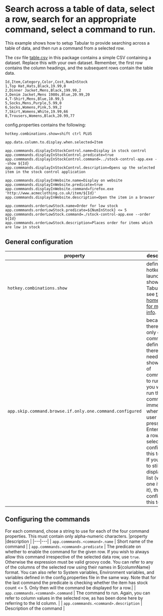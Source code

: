 # Search across a table of data, select a row, search for an appropriate command, select a command to run.

This example shows how to setup Tabular to provide searching across a
table of data, and then run a command from a selected row.

The csv file [table.csv](./table.csv) in this package contains a simple
CSV containing a dataset. Replace this with your own dataset. Remember,
the first row contains the column headings, and the subsequent rows
contain the table data.

```
Id,Item,Category,Color,Cost,NumInStock
1,Top Hat,Hats,Black,19.99,0
2,Dinner Jacket,Mens,Black,199.99,2
3,Denim Jacket,Mens 1980s,Blue,20.99,20
4,T-Shirt,Mens,Blue,10.99,5
5,Socks,Mens,Purple,5.99,0
6,Socks,Womens,Pink,5.99,2
7,Skirt,Womens,White,19.99,66
8,Trousers,Womens,Black,20.99,77
```

config.properties contains the following:
```
hotkey.combinations.show=shift ctrl PLUS

app.data.column.to.display.when.selected=Item

app.commmands.displayInStockControl.name=Display in stock control
app.commmands.displayInStockControl.predicate=true
app.commmands.displayInStockControl.command=../stock-control-app.exe --show ${Id}
app.commmands.displayInStockControl.description=Opens up the selected item in the stock control application

app.commmands.displayInWebsite.name=Display on website
app.commmands.displayInWebsite.predicate=true
app.commmands.displayInWebsite.command=firefox.exe 'http://www.acmeclothing.co.uk/item/${Id}'
app.commmands.displayInWebsite.description=Open the item in a browser

app.commmands.orderLowStock.name=Order for low stock
app.commmands.orderLowStock.predicate=${NumInStock} <= 5
app.commmands.orderLowStock.command=./stock-control-app.exe --order ${Id}
app.commmands.orderLowStock.description=Places order for items which are low in stock
```
## General configuration
|property |description |
|---|---|
| `hotkey.combinations.show` |defines the hotkey to launch to show Tabular, see [the home page for more info](../../../README.md).|
| `app.skip.command.browse.if.only.one.command.configured` | because there is only one command defined, there is no need to show a list of commands to run. If you wish to run the command immediately when the user presses Enter when a row is selected, configure this to `true`. If you wish to still display the list (with one item in it), then configure this to `false` |

## Configuring the commands
For each command, chose a <command> string to use for each of the four command properties.  This must contain only alpha-numeric characters.
|property |description |
|---|---|
| `app.commmands.<command>.name` | Short name of the command |
| `app.commmands.<command>.predicate` | The predicate on whether to enable the command for the given row. If you wish to always allow this command irrespective of the selected data row, use `true`.  Otherwise the expression must be valid groovy code.  You can refer to any of the columns of the selected row using their names in ${columnName} format.  You can also refer to System variables, Environment variables, and variables defined in the config.properties file in the same way. Note that for the last command the predicate is checking whether the item has stock count <= 5.  Only then will the command be displayed for a row.|
| `app.commmands.<command>.command` | The command to run.  Again, you can refer to column values in the selected row, as has been done here by referring to the Id column. |
| `app.commmands.<command>.description` | Description of the command |
